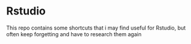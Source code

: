 # Rstudio
This repo contains some shortcuts that i may find useful for Rstudio, but often keep forgetting and have to research them again
